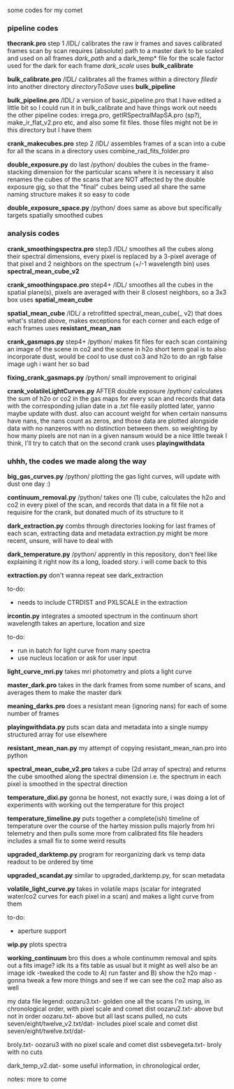 some codes for my comet
### pipeline codes
__thecrank.pro__
step 1 /IDL/
calibrates the raw ir frames and saves calibrated frames scan by scan
requires (absolute) path to a master dark to be scaled and used on all frames _dark_path_
and a dark_temp* file for the scale factor used for the dark for each frame _dark_scale_
uses __bulk_calibrate__

__bulk_calibrate.pro__
/IDL/
calibrates all the frames within a directory _filedir_ into another directory _directoryToSave_
uses __bulk_pipeline__

__bulk_pipeline.pro__
/IDL/
a version of basic_pipeline.pro that I have edited a little bit so I could run it in bulk_calibrate and have things work out
needs the other pipeline codes: irrega.pro, getIRSpectralMapSA.pro (sp?), make_ir_flat_v2.pro etc, and also some fit files.
those files might not be in this directory but I have them

__crank_makecubes.pro__
step 2 /IDL/
assembles frames of a scan into a cube for all the scans in a directory
uses combine_rad_fits_folder.pro

__double_exposure.py__
do last /python/
doubles the cubes in the frame-stacking dimension for the particular scans where it is necessary
it also renames the cubes of the scans that are NOT affected by the double exposure gig, so that the "final" cubes being used all share the same naming structure
makes it so easy to code

__double_exposure_space.py__
/python/
does same as above but specifically targets spatially smoothed cubes

### analysis codes
__crank_smoothingspectra.pro__
step3 /IDL/
smoothes all the cubes along their spectral dimensions, every pixel is replaced by a 3-pixel average of that pixel and 2 neighbors on the spectrum (+/-1 wavelength bin)
uses __spectral_mean_cube_v2__

__crank_smoothingspace.pro__
step4+ /IDL/
smoothes all the cubes in the spatial plane(s), pixels are averaged with their 8 closest neighbors, so a 3x3 box
uses __spatial_mean_cube__

__spatial_mean_cube__
/IDL/
a retrofitted spectral_mean_cube(_ v2) that does what's stated above, makes exceptions for each corner and each edge of each frames
uses __resistant_mean_nan__

__crank_gasmaps.py__
step4+ /python/
makes fit files for each scan containing an image of the scene in co2 and the scene in h2o
short term goal is to also incorporate dust, would be cool to use dust co3 and h2o to do an rgb false image
ugh i want her so bad

__fixing_crank_gasmaps.py__
/python/
small improvement to original

__crank_volatileLightCurves.py__
AFTER double exposure /python/
calculates the sum of h2o or co2 in the gas maps for every scan and records that data with the corresponding julian date in a .txt file
easily plotted later, yanno maybe update with dust.
also can account weight for when certain nansums have nans, the nans count as zeros, and those data are plotted alongside data with no nanzeros with no distinction between them.
so weighting by how many pixels are not nan in a given nansum would be a nice little tweak I think, I'll try to catch that on the second crank
uses __playingwithdata__

### uhhh, the codes we made along the way
__big_gas_curves.py__
/python/
plotting the gas light curves, will update with dust one day :)

__continuum_removal.py__
/python/
takes one (1) cube, calculates the h2o and co2 in every pixel of the scan, and records that data in a fit file
not a requisire for the crank, but donated much of its structure to it

__dark_extraction.py__
combs through directories looking for last frames of each scan, extracting data and metadata
extraction.py might be more recent, unsure, will have to deal with

__dark_temperature.py__
/python/
apprently in this repository, don't feel like explaining it right now its a long, loaded story.
i will come back to this

__extraction.py__
don't wanna repeat see dark_extraction

to-do:
* needs to include CTRDIST and PXLSCALE in the extraction

__ircontin.py__
integrates a smooted spectrum in the continuum short wavelength
takes an aperture, location and size

to-do:
* run in batch for light curve from many spectra
* use nucleus location or ask for user input

__light_curve_mri.py__
takes mri photometry and plots a light curve

__master_dark.pro__
takes in the dark frames from some number of scans, and averages them to make the master dark

__meaning_darks.pro__
does a resistant mean (ignoring nans) for each of some number of frames

__playingwithdata.py__
puts scan data and metadata into a single numpy structured array for use elsewhere

__resistant_mean_nan.py__
my attempt of copying resistant_mean_nan.pro into python

__spectral_mean_cube_v2.pro__
takes a cube (2d array of spectra) and returns the cube smoothed along the spectral dimension
i.e. the spectrum in each pixel is smoothed in the spectral direction

__temperature_dixi.py__
gonna be honest, not exactly sure, i was doing a lot of experiments with working out the temperature for this project

__temperature_timeline.py__
puts together a complete(ish) timeline of temperature over the course of the hartey mission
pulls majorly from hri telemetry and then pulls some more from calibrated fits file headers
includes a small fix to some weird results 

__upgraded_darktemp.py__
program for reorganizing dark vs temp data readout to be ordered by time

__upgraded_scandat.py__
similar to upgraded_darktemp.py, for scan metadata

__volatile_light_curve.py__
takes in volatile maps (scalar for integrated water/co2 curves for each pixel in a scan) and makes a light curve from them

to-do:
* aperture support

__wip.py__
plots spectra

__working_continuum__
bro this does a whole continumm removal and spits out a fits image?
idk its a fits table as usual but it might as well also be an image idk
-tweaked the code to A) run faster and B) show the h2o map
-gonna tweak a few more things and see if we can see the co2 map also as well

my data file legend:
oozaru3.txt- golden one
all the scans I'm using, in chronological order, with pixel scale and comet dist
oozaru2.txt-
above but not in order
oozaru.txt-
above but all last scans pulled, no cuts
seven/eight/twelve_v2.txt/dat-
includes pixel scale and comet dist
seven/eight/twelve.txt/dat-

broly.txt-
oozaru3 with no pixel scale and comet dist
ssbevegeta.txt-
broly with no cuts

dark_temp_v2.dat- some useful information, in chronological order,

notes:
more to come
